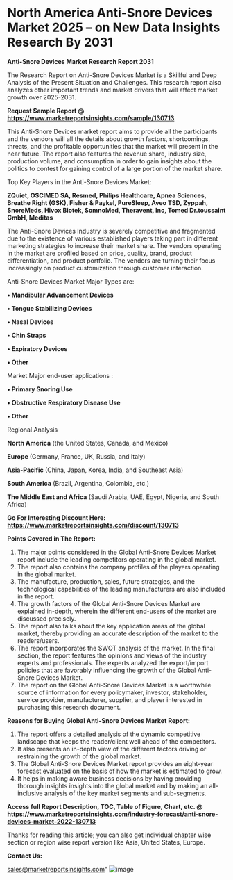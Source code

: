# North America Anti-Snore Devices Market 2025 – on New Data Insights Research By 2031

<strong>Anti-Snore Devices Market Research Report 2031</strong>

The Research Report on Anti-Snore Devices Market is a Skillful and Deep Analysis of the Present Situation and Challenges. This research report also analyzes other important trends and market drivers that will affect market growth over 2025-2031.

<strong>Request Sample Report @ <a href=https://www.marketreportsinsights.com/sample/130713>https://www.marketreportsinsights.com/sample/130713</a></strong>

This Anti-Snore Devices market report aims to provide all the participants and the vendors will all the details about growth factors, shortcomings, threats, and the profitable opportunities that the market will present in the near future. The report also features the revenue share, industry size, production volume, and consumption in order to gain insights about the politics to contest for gaining control of a large portion of the market share.

Top Key Players in the Anti-Snore Devices Market:

<strong>ZQuiet, OSCIMED SA, Resmed, Philips Healthcare, Apnea Sciences, Breathe Right (GSK), Fisher & Paykel, PureSleep, Aveo TSD, Zyppah, SnoreMeds, Hivox Biotek, SomnoMed, Theravent, Inc, Tomed Dr.toussaint GmbH, Meditas</strong>

The Anti-Snore Devices Industry is severely competitive and fragmented due to the existence of various established players taking part in different marketing strategies to increase their market share. The vendors operating in the market are profiled based on price, quality, brand, product differentiation, and product portfolio. The vendors are turning their focus increasingly on product customization through customer interaction.

Anti-Snore Devices Market Major Types are:

<strong>• Mandibular Advancement Devices

• Tongue Stabilizing Devices

• Nasal Devices

• Chin Straps

• Expiratory Devices

• Other</strong>

Market Major end-user applications :

<strong>• Primary Snoring Use

• Obstructive Respiratory Disease Use

• Other</strong>

Regional Analysis

</u><strong><b>North America</b></strong> (the United States, Canada, and Mexico)

<strong><b>Europe </b></strong>(Germany, France, UK, Russia, and Italy)

<strong><b>Asia-Pacific</b></strong> (China, Japan, Korea, India, and Southeast Asia)

<strong><b>South America</b></strong> (Brazil, Argentina, Colombia, etc.)

<strong><b>The Middle East and Africa</b></strong> (Saudi Arabia, UAE, Egypt, Nigeria, and South Africa)

<strong>Go For Interesting Discount Here: <a href=https://www.marketreportsinsights.com/discount/130713>https://www.marketreportsinsights.com/discount/130713</a></strong>

<strong>Points Covered in The Report:</strong>
<ol>
  <li>The major points considered in the Global Anti-Snore Devices Market report include the leading competitors operating in the global market.</li>
  <li>The report also contains the company profiles of the players operating in the global market.</li>
  <li>The manufacture, production, sales, future strategies, and the technological capabilities of the leading manufacturers are also included in the report.</li>
  <li>The growth factors of the Global Anti-Snore Devices Market are explained in-depth, wherein the different end-users of the market are discussed precisely.</li>
  <li>The report also talks about the key application areas of the global market, thereby providing an accurate description of the market to the readers/users.</li>
  <li>The report incorporates the SWOT analysis of the market. In the final section, the report features the opinions and views of the industry experts and professionals. The experts analyzed the export/import policies that are favorably influencing the growth of the Global Anti-Snore Devices Market.</li>
  <li>The report on the Global Anti-Snore Devices Market is a worthwhile source of information for every policymaker, investor, stakeholder, service provider, manufacturer, supplier, and player interested in purchasing this research document.</li>
</ol>
<strong>Reasons for Buying Global Anti-Snore Devices Market Report:</strong>

<ol>
  <li>The report offers a detailed analysis of the dynamic competitive landscape that keeps the reader/client well ahead of the competitors.</li>
  <li>It also presents an in-depth view of the different factors driving or restraining the growth of the global market.</li>
  <li>The Global Anti-Snore Devices Market report provides an eight-year forecast evaluated on the basis of how the market is estimated to grow.</li>
  <li>It helps in making aware business decisions by having providing thorough insights insights into the global market and by making an all-inclusive analysis of the key market segments and sub-segments.</li>
</ol>
<strong>Access full Report Description, TOC, Table of Figure, Chart, etc. @ <a href=https://www.marketreportsinsights.com/industry-forecast/anti-snore-devices-market-2022-130713>https://www.marketreportsinsights.com/industry-forecast/anti-snore-devices-market-2022-130713</a></strong>


Thanks for reading this article; you can also get individual chapter wise section or region wise report version like Asia, United States, Europe.

<strong>Contact Us:</strong>

sales@marketreportsinsights.com"
![image](https://github.com/user-attachments/assets/7652bc1f-00a8-482d-accc-2fd3d53be596)
